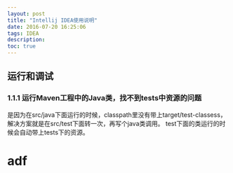 ```yaml
---
layout: post
title: "Intellij IDEA使用说明"
date: 2016-07-20 16:25:06
tags: IDEA
description: 
toc: true
---
```


## 运行和调试

### 1.1.1 运行Maven工程中的Java类，找不到tests中资源的问题
是因为在src/java下面运行的时候，classpath里没有带上target/test-classess，解决方案就是在src/test下面转一次，再写个java类调用。 test下面的类运行的时候会自动带上tests下的资源。


# adf